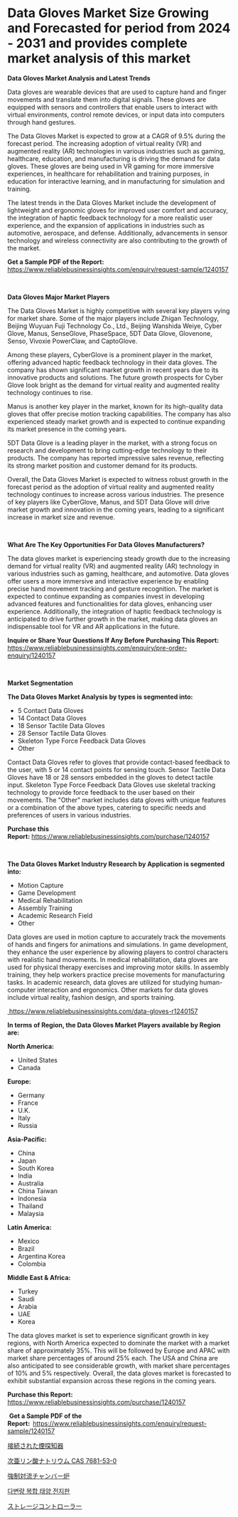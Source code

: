 <p><h1>Data Gloves Market Size Growing and Forecasted for period from 2024 - 2031 and provides complete market analysis of this market</h1></p><p><strong>Data Gloves Market Analysis and Latest Trends</strong></p>
<p><p>Data gloves are wearable devices that are used to capture hand and finger movements and translate them into digital signals. These gloves are equipped with sensors and controllers that enable users to interact with virtual environments, control remote devices, or input data into computers through hand gestures.</p><p>The Data Gloves Market is expected to grow at a CAGR of 9.5% during the forecast period. The increasing adoption of virtual reality (VR) and augmented reality (AR) technologies in various industries such as gaming, healthcare, education, and manufacturing is driving the demand for data gloves. These gloves are being used in VR gaming for more immersive experiences, in healthcare for rehabilitation and training purposes, in education for interactive learning, and in manufacturing for simulation and training.</p><p>The latest trends in the Data Gloves Market include the development of lightweight and ergonomic gloves for improved user comfort and accuracy, the integration of haptic feedback technology for a more realistic user experience, and the expansion of applications in industries such as automotive, aerospace, and defense. Additionally, advancements in sensor technology and wireless connectivity are also contributing to the growth of the market.</p></p>
<p><strong>Get a Sample PDF of the Report:&nbsp;</strong> <a href="https://www.reliablebusinessinsights.com/enquiry/request-sample/1240157">https://www.reliablebusinessinsights.com/enquiry/request-sample/1240157</a></p>
<p>&nbsp;</p>
<p><strong>Data Gloves Major Market Players</strong></p>
<p><p>The Data Gloves Market is highly competitive with several key players vying for market share. Some of the major players include Zhigan Technology, Beijing Wuyuan Fuji Technology Co., Ltd., Beijing Wanshida Weiye, Cyber​​Glove, Manus, SenseGlove, PhaseSpace, 5DT Data Glove, Glovenone, Senso, Vivoxie PowerClaw, and CaptoGlove.</p><p>Among these players, Cyber​Glove is a prominent player in the market, offering advanced haptic feedback technology in their data gloves. The company has shown significant market growth in recent years due to its innovative products and solutions. The future growth prospects for Cyber​Glove look bright as the demand for virtual reality and augmented reality technology continues to rise.</p><p>Manus is another key player in the market, known for its high-quality data gloves that offer precise motion tracking capabilities. The company has also experienced steady market growth and is expected to continue expanding its market presence in the coming years.</p><p>5DT Data Glove is a leading player in the market, with a strong focus on research and development to bring cutting-edge technology to their products. The company has reported impressive sales revenue, reflecting its strong market position and customer demand for its products.</p><p>Overall, the Data Gloves Market is expected to witness robust growth in the forecast period as the adoption of virtual reality and augmented reality technology continues to increase across various industries. The presence of key players like Cyber​Glove, Manus, and 5DT Data Glove will drive market growth and innovation in the coming years, leading to a significant increase in market size and revenue.</p></p>
<p>&nbsp;</p>
<p><strong>What Are The Key Opportunities For Data Gloves Manufacturers?</strong></p>
<p><p>The data gloves market is experiencing steady growth due to the increasing demand for virtual reality (VR) and augmented reality (AR) technology in various industries such as gaming, healthcare, and automotive. Data gloves offer users a more immersive and interactive experience by enabling precise hand movement tracking and gesture recognition. The market is expected to continue expanding as companies invest in developing advanced features and functionalities for data gloves, enhancing user experience. Additionally, the integration of haptic feedback technology is anticipated to drive further growth in the market, making data gloves an indispensable tool for VR and AR applications in the future.</p></p>
<p><strong>Inquire or Share Your Questions If Any Before Purchasing This Report:</strong> <a href="https://www.reliablebusinessinsights.com/enquiry/pre-order-enquiry/1240157">https://www.reliablebusinessinsights.com/enquiry/pre-order-enquiry/1240157</a></p>
<p>&nbsp;</p>
<p><strong>Market Segmentation</strong></p>
<p><strong>The Data Gloves Market Analysis by types is segmented into:</strong></p>
<p><ul><li>5 Contact Data Gloves</li><li>14 Contact Data Gloves</li><li>18 Sensor Tactile Data Gloves</li><li>28 Sensor Tactile Data Gloves</li><li>Skeleton Type Force Feedback Data Gloves</li><li>Other</li></ul></p>
<p><p>Contact Data Gloves refer to gloves that provide contact-based feedback to the user, with 5 or 14 contact points for sensing touch. Sensor Tactile Data Gloves have 18 or 28 sensors embedded in the gloves to detect tactile input. Skeleton Type Force Feedback Data Gloves use skeletal tracking technology to provide force feedback to the user based on their movements. The "Other" market includes data gloves with unique features or a combination of the above types, catering to specific needs and preferences of users in various industries.</p></p>
<p><strong>Purchase this Report:&nbsp;</strong><a href="https://www.reliablebusinessinsights.com/purchase/1240157">https://www.reliablebusinessinsights.com/purchase/1240157</a></p>
<p>&nbsp;</p>
<p><strong>The Data Gloves Market Industry Research by Application is segmented into:</strong></p>
<p><ul><li>Motion Capture</li><li>Game Development</li><li>Medical Rehabilitation</li><li>Assembly Training</li><li>Academic Research Field</li><li>Other</li></ul></p>
<p><p>Data gloves are used in motion capture to accurately track the movements of hands and fingers for animations and simulations. In game development, they enhance the user experience by allowing players to control characters with realistic hand movements. In medical rehabilitation, data gloves are used for physical therapy exercises and improving motor skills. In assembly training, they help workers practice precise movements for manufacturing tasks. In academic research, data gloves are utilized for studying human-computer interaction and ergonomics. Other markets for data gloves include virtual reality, fashion design, and sports training.</p></p>
<p><a href="https://www.reliablebusinessinsights.com/data-gloves-r1240157">&nbsp;https://www.reliablebusinessinsights.com/data-gloves-r1240157</a></p>
<p><strong>In terms of Region, the Data Gloves Market Players available by Region are:</strong></p>
<p>
    <p> <strong> North America: </strong>
        <ul>
            <li>United States</li>
            <li>Canada</li>
        </ul>
        </p> 
    <p> <strong> Europe: </strong>
        <ul>
            <li>Germany</li>
            <li>France</li>
            <li>U.K.</li>
            <li>Italy</li>
            <li>Russia</li>
        </ul>
        </p> 
    <p> <strong> Asia-Pacific: </strong>
        <ul>
            <li>China</li>
            <li>Japan</li>
            <li>South Korea</li>
            <li>India</li>
            <li>Australia</li>
            <li>China Taiwan</li>
            <li>Indonesia</li>
            <li>Thailand</li>
            <li>Malaysia</li>
        </ul>
        </p> 
    <p> <strong> Latin America: </strong>
        <ul>
            <li>Mexico</li>
            <li>Brazil</li>
            <li>Argentina Korea</li>
            <li>Colombia</li>
        </ul>
        </p> 
    <p> <strong> Middle East & Africa: </strong>
        <ul>
            <li>Turkey</li>
            <li>Saudi</li>
            <li>Arabia</li>
            <li>UAE</li>
            <li>Korea</li>
        </ul>
    </p>
    </p>
<p><p>The data gloves market is set to experience significant growth in key regions, with North America expected to dominate the market with a market share of approximately 35%. This will be followed by Europe and APAC with market share percentages of around 25% each. The USA and China are also anticipated to see considerable growth, with market share percentages of 10% and 5% respectively. Overall, the data gloves market is forecasted to exhibit substantial expansion across these regions in the coming years.</p></p>
<p><strong>Purchase this Report: </strong><a href="https://www.reliablebusinessinsights.com/purchase/1240157">https://www.reliablebusinessinsights.com/purchase/1240157</a></p>
<p>&nbsp;<strong>Get a Sample PDF of the Report:&nbsp;&nbsp;</strong><a href="https://www.reliablebusinessinsights.com/enquiry/request-sample/1240157">https://www.reliablebusinessinsights.com/enquiry/request-sample/1240157</a></p>
<p><strong></strong></p>
<p><p><a href="https://github.com/EstelWisozk1/Market-Research-Report-List-2/blob/main/6914037143491.md">接続された煙探知器</a></p><p><a href="https://github.com/lrlmopnhwd79300/Market-Research-Report-List-2/blob/main/5211489143490.md">次亜リン酸ナトリウム CAS 7681-53-0</a></p><p><a href="https://medium.com/@savannahbell71/%E5%BC%B7%E5%88%B6%E5%AF%BE%E6%B5%81%E3%83%81%E3%83%A3%E3%83%B3%E3%83%90%E3%83%BC%E3%83%95%E3%82%A1%E3%83%BC%E3%83%8A%E3%82%B9%E5%B8%82%E5%A0%B4%E3%82%B7%E3%82%A7%E3%82%A2%E3%81%8A%E3%82%88%E3%81%B3%E5%B8%82%E5%A0%B4%E5%88%86%E6%9E%90-%E6%88%90%E9%95%B7%E5%82%BE%E5%90%91%E3%81%8A%E3%82%88%E3%81%B32024%E5%B9%B4%E3%81%8B%E3%82%892031%E5%B9%B4%E3%81%BE%E3%81%A7%E3%81%AE%E4%BA%88%E6%B8%AC-8efb8a3f7dcd">強制対流チャンバー炉</a></p><p><a href="https://github.com/OliverBarry1954/Market-Research-Report-List-1/blob/main/1222485151226.md">다변량 복합 태양 전지판</a></p><p><a href="https://medium.com/@tssrjndu32/%E3%82%B9%E3%83%88%E3%83%AC%E3%83%BC%E3%82%B8%E3%82%B3%E3%83%B3%E3%83%88%E3%83%AD%E3%83%BC%E3%83%A9%E3%81%AE%E5%B8%82%E5%A0%B4%E3%82%B7%E3%82%A7%E3%82%A2%E3%81%A8%E6%96%B0%E3%81%97%E3%81%84%E3%83%88%E3%83%AC%E3%83%B3%E3%83%89%E5%88%86%E6%9E%90-%E3%82%BF%E3%82%A4%E3%83%97-%E3%82%A2%E3%83%97%E3%83%AA%E3%82%B1%E3%83%BC%E3%82%B7%E3%83%A7%E3%83%B3-%E3%82%A8%E3%83%B3%E3%83%89%E3%83%A6%E3%83%BC%E3%82%BA%E3%81%AB%E3%82%88%E3%82%8B-2024%E5%B9%B4%E3%81%8B%E3%82%892031%E5%B9%B4%E3%81%BE%E3%81%A7%E3%81%AE%E4%BA%88%E6%B8%AC-fcf180c6cb87">ストレージコントローラー</a></p></p>